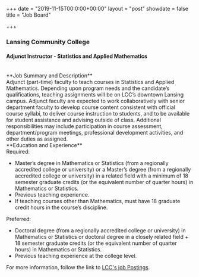 +++
date = "2019-11-15T00:0:00+00:00"
layout = "post"
showdate = false
title = "Job Board"

+++
### Lansing Community College
#### Adjunct Instructor - Statistics and Applied Mathematics

<br>
**Job Summary and Description**<br>
Adjunct (part-time) faculty to teach courses in Statistics and Applied Mathematics. Depending upon program needs and the candidate’s qualifications, teaching assignments will be on LCC’s downtown Lansing campus. Adjunct faculty are expected to work collaboratively with senior department faculty to develop course content consistent with official course syllabi, to deliver course instruction to students, and to be available for student assistance and advising outside of class. Additional responsibilities may include participation in course assessment, department/program meetings, professional development activities, and other duties as assigned.

<br>
**Education and Experience**<br>
Required:<br>
<ul>
 <li>Master’s degree in Mathematics or Statistics (from a regionally accredited college or university) or a Master’s degree (from a regionally accredited college or university) in a related field with a minimum of 18 semester graduate credits (or the equivalent number of quarter hours) in Mathematics or Statistics.</li>
 <li>Previous teaching experience.</li>
 <li>If teaching courses other than Mathematics, must have 18 graduate credit hours in the course’s discipline.</li></ul>
 
Preferred:<br>
<ul>
 <li>Doctoral degree (from a regionally accredited college or university) in Mathematics or Statistics or doctoral degree in a closely related field + 18 semester graduate credits (or the equivalent number of quarter hours) in Mathematics or Statistics.</li>
 <li>Previous teaching experience at the college level.</li></ul>
 
For more information, follow the link to <a href="https://lcc.csod.com/ux/ats/careersite/2/home/requisition/893?c=lcc">LCC's job Postings</a>.
